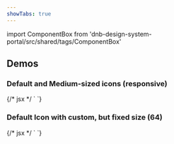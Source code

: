 ```yaml
---
showTabs: true
---
```


import ComponentBox from 'dnb-design-system-portal/src/shared/tags/ComponentBox'

## Demos

### Default and Medium-sized icons (responsive)

<ComponentBox>
	{/* jsx */ `
<IconPrimary icon="question" title="Give icons a title" />
<IconPrimary
  icon="question_medium"
  title="Size defined in name"
  aria-hidden
/>
	`}
</ComponentBox>

### Default Icon with custom, but fixed size (64)

<ComponentBox>
	{/* jsx */ `
<IconPrimary
  icon="question"
  size="64"
  title="I'm not responsive!"
/>
	`}
</ComponentBox>
